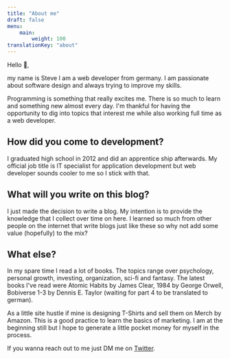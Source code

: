 ```yaml
---
title: "About me"
draft: false
menu: 
    main:
        weight: 100
translationKey: "about"
---
```


Hello 👋,

my name is Steve I am a web developer from germany. I am passionate about software design and always trying to improve my skills.  

Programming is something that really excites me. There is so much to learn and something new almost every day. I'm thankful for having the opportunity to dig into topics that interest me while also working full time as a web developer.

## How did you come to development?

I graduated high school in 2012 and did an apprentice ship afterwards. My official job title is IT specialist for application development but web developer sounds cooler to me so I stick with that.

## What will you write on this blog?

I just made the decision to write a blog. My intention is to provide the knowledge that I collect over time on here. I learned so much from other people on the internet that write blogs just like these so why not add some value (hopefully) to the mix?
## What else?

In my spare time I read a lot of books. The topics range over psychology, personal growth, investing, organization, sci-fi and fantasy. The latest books I've read were Atomic Habits by James Clear, 1984 by George Orwell, Bobiverse 1-3 by Dennis E. Taylor (waiting for part 4 to be translated to german).

As a little site hustle if mine is designing T-Shirts and sell them on Merch by Amazon. This is a good practice to learn the basics of marketing. I am at the beginning still but I hope to generate a little pocket money for myself in the process.

If you wanna reach out to me just DM me on [Twitter](https://twitter.com/csentou). 
